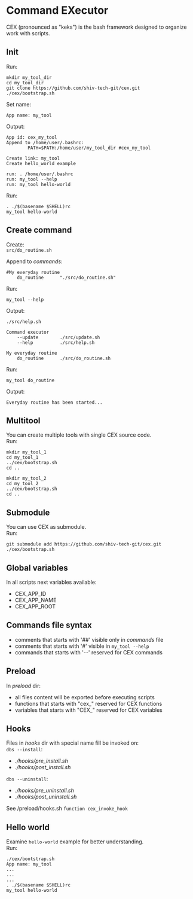 # Command EXecutor
CEX (pronounced as "keks") is the bash framework designed to organize work with scripts.  
 

## Init
Run:
```
mkdir my_tool_dir
cd my_tool_dir
git clone https://github.com/shiv-tech-git/cex.git
./cex/bootstrap.sh
```
Set name:
```
App name: my_tool
```
Output:
```
App id: cex_my_tool
Append to /home/user/.bashrc:
        PATH=$PATH:/home/user/my_tool_dir #cex_my_tool

Create link: my_tool
Create hello_world example

run: . /home/user/.bashrc
run: my_tool --help
run: my_tool hello-world
```
Run:  
```
. ./$(basename $SHELL)rc
my_tool hello-world
```

## Create command
Create:   
`src/do_routine.sh`  

Append to _commands_:
```
#My everyday routine
    do_routine      "./src/do_routine.sh"
```
Run:
```
my_tool --help
```  
Output:
```
./src/help.sh  

Command executor
    --update        ./src/update.sh
    --help          ./src/help.sh

My everyday routine
    do_routine      ./src/do_routine.sh
```
Run:
```
my_tool do_routine
```  
Output:
```
Everyday routine has been started...
``` 

## Multitool
You can create multiple tools with single CEX source code.  
Run:
```
mkdir my_tool_1
cd my_tool_1
../cex/bootstrap.sh
cd ..

mkdir my_tool_2
cd my_tool_2
../cex/bootstrap.sh
cd ..
```

## Submodule
You can use CEX as submodule.  
Run:
```
git submodule add https://github.com/shiv-tech-git/cex.git
./cex/bootstrap.sh
```

## Global variables
In all scripts next variables available:
  - CEX_APP_ID
  - CEX_APP_NAME
  - CEX_APP_ROOT

## Commands file syntax
  - comments that starts with '##' visible only in _commands_ file
  - comments that starts with '#' visible in `my_tool --help`
  - commands that starts with '--' reserved for CEX commands  

## Preload
In _preload_ dir:
  - all files content will be exported before executing scripts
  - functions that starts with "cex_" reserved for CEX functions
  - variables that starts with "CEX_" reserved for CEX variables

## Hooks
Files in _hooks_ dir with special name fill be invoked on:  
`dbs --install`:
  - _./hooks/pre_install.sh_
  - _./hooks/post_install.sh_

`dbs --uninstall`:
  - _./hooks/pre_uninstall.sh_
  - _./hooks/post_uninstall.sh_

See /preload/hooks.sh `function cex_invoke_hook`

## Hello world
Examine `hello-world` example for better understanding.  
Run:  
```
./cex/bootstrap.sh
App name: my_tool
...
...
...
. ./$(basename $SHELL)rc
my_tool hello-world
```

